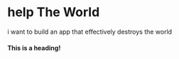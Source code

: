 # help The World
i want to build an app that effectively destroys the world

#### This is a heading!
